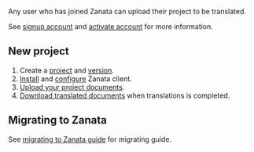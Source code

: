 Any user who has joined Zanata can upload their project to be translated.

See [signup account](/user-guide/account/account-sign-up) and [activate account](/user-guide/account/account-activate) for more information.

## New project

1. Create a [project](/user-guide/projects/create-project) and [version](/user-guide/versions/create-version).
1. [Install](http://zanata-client.readthedocs.org/en/latest/installation) and [configure](http://zanata-client.readthedocs.org/en/latest/configuration) Zanata client.
1. [Upload your project documents](/user-guide/documents/upload-documents).
1. [Download translated documents](/user-guide/documents/download-translated-documents) when translations is completed.

## Migrating to Zanata

See [migrating to Zanata guide](/user-guide/projects/import-projects) for migrating guide.